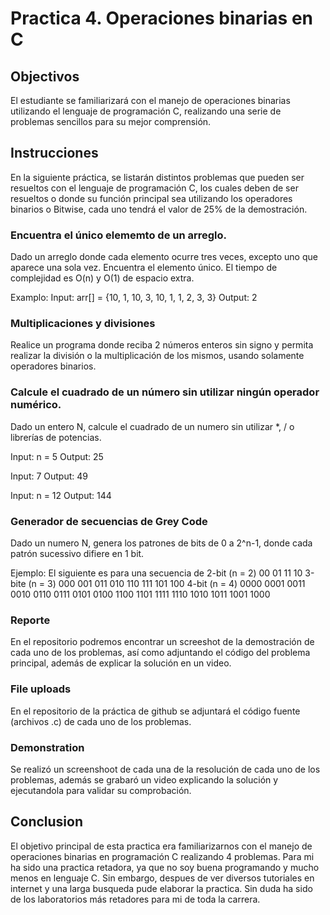 # Practica 4. Operaciones binarias en C 

## Objectivos

El estudiante se familiarizará con el manejo de operaciones binarias utilizando el lenguaje de programación C,
realizando una serie de problemas sencillos para su mejor comprensión.

## Instrucciones

En la siguiente práctica, se listarán distintos problemas que pueden ser resueltos con el lenguaje de programación C,
los cuales deben de ser resueltos o donde su función principal sea utilizando los operadores binarios o Bitwise, cada
uno tendrá el valor de 25% de la demostración.

### Encuentra el único elememto de un arreglo.
Dado un arreglo donde cada elemento ocurre tres veces, excepto uno que aparece una sola vez. Encuentra el elemento
único. El tiempo de complejidad es O(n) y O(1) de espacio extra. 

Examplo:
Input: arr[] = {10, 1, 10, 3, 10, 1, 1, 2, 3, 3}
Output: 2


### Multiplicaciones y divisiones
Realice un programa donde reciba 2 números enteros sin signo y permita realizar la división o la multiplicación de los
mismos, usando solamente operadores binarios.

### Calcule el cuadrado de un número sin utilizar ningún operador numérico.

Dado un entero N, calcule el cuadrado de un numero sin utilizar \*, / o librerías de potencias.

Input: n = 5
Output: 25

Input: 7
Output: 49

Input: n = 12
Output: 144

### Generador de secuencias de Grey Code

Dado un numero N, genera los patrones de bits de 0 a 2^n-1, donde cada patrón sucessivo difiere en 1 bit.

Ejemplo:
El siguiente es para una secuencia de 2-bit (n = 2)
  00 01 11 10
3-bite (n = 3)
  000 001 011 010 110 111 101 100
4-bit (n = 4)
  0000 0001 0011 0010 0110 0111 0101 0100 1100 1101 1111 
  1110 1010 1011 1001 1000


### Reporte
En el repositorio podremos encontrar un screeshot de la demostración de cada uno de los problemas, así como adjuntando el código
del problema principal, además de explicar la solución en un video.

### File uploads
En el repositorio de la práctica de github se adjuntará el código fuente (archivos .c) de cada uno de los problemas.


### Demonstration
Se realizó un screenshoot de cada una de la resolución de cada uno de los problemas, además se grabaró un video
explicando la solución y ejecutandola para validar su comprobación.

## Conclusion
El objetivo principal de esta practica era familiarizarnos con el manejo de operaciones binarias en programación C realizando 4 problemas. Para mi ha sido una practica retadora, ya que no soy buena programando y mucho menos en lenguaje C. Sin embargo, despues de ver diversos tutoriales en internet y una larga busqueda pude elaborar la practica. Sin duda ha sido de los laboratorios más retadores para mi de toda la carrera. 
